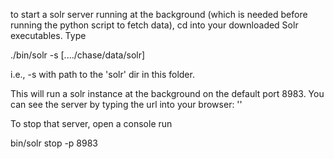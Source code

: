 to start a solr server running at the background (which is needed before running the python script to fetch data), cd into your downloaded Solr executables. Type

./bin/solr -s [..../chase/data/solr]

i.e., -s with path to the 'solr' dir in this folder.

This will run a solr instance at the background on the default port 8983. You can see the server by typing the url into your browser: ''

To stop that server, open a console run

bin/solr stop -p 8983
